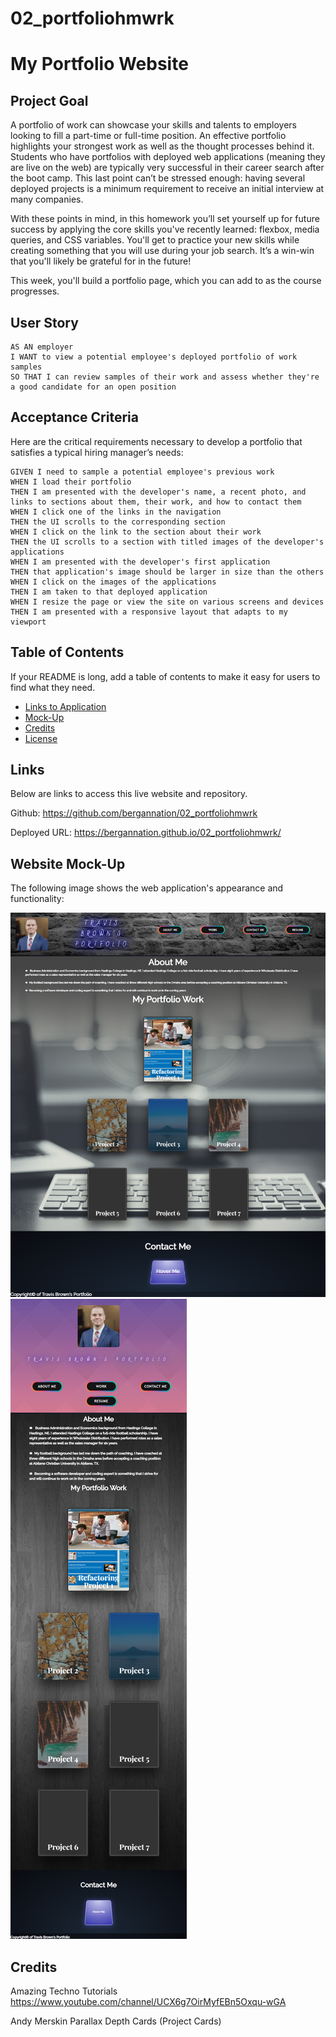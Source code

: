 # 02_portfoliohmwrk

# My Portfolio Website

## Project Goal

A portfolio of work can showcase your skills and talents to employers looking to fill a part-time or full-time position. An effective portfolio highlights your strongest work as well as the thought processes behind it. Students who have portfolios with deployed web applications (meaning they are live on the web) are typically very successful in their career search after the boot camp. This last point can’t be stressed enough: having several deployed projects is a minimum requirement to receive an initial interview at many companies.

With these points in mind, in this homework you’ll set yourself up for future success by applying the core skills you've recently learned: flexbox, media queries, and CSS variables. You'll get to practice your new skills while creating something that you will use during your job search. It’s a win-win that you'll likely be grateful for in the future!

This week, you'll build a portfolio page, which you can add to as the course progresses.

## User Story

```
AS AN employer
I WANT to view a potential employee's deployed portfolio of work samples
SO THAT I can review samples of their work and assess whether they're a good candidate for an open position
```

## Acceptance Criteria

Here are the critical requirements necessary to develop a portfolio that satisfies a typical hiring manager’s needs:

```
GIVEN I need to sample a potential employee's previous work
WHEN I load their portfolio
THEN I am presented with the developer's name, a recent photo, and links to sections about them, their work, and how to contact them
WHEN I click one of the links in the navigation
THEN the UI scrolls to the corresponding section
WHEN I click on the link to the section about their work
THEN the UI scrolls to a section with titled images of the developer's applications
WHEN I am presented with the developer's first application
THEN that application's image should be larger in size than the others
WHEN I click on the images of the applications
THEN I am taken to that deployed application
WHEN I resize the page or view the site on various screens and devices
THEN I am presented with a responsive layout that adapts to my viewport
```

## Table of Contents

If your README is long, add a table of contents to make it easy for users to find what they need.

- [Links to Application](#Links)
- [Mock-Up](#Mock-Up)
- [Credits](#credits)
- [License](#license)

## Links

Below are links to access this live website and repository.

Github: https://github.com/bergannation/02_portfoliohmwrk

Deployed URL: https://bergannation.github.io/02_portfoliohmwrk/

## Website Mock-Up

The following image shows the web application's appearance and functionality:

![The Portfolio webpage includes a navigation bar, a header profile image, an "About Me", "My Works", and a "Contact Me" section. Each section includes text and images.](./assets/images/screencapture4.png) ![This is also a screencapture from a smaller device](./assets/images/screencapture3.png)

## Credits

Amazing Techno Tutorials
https://www.youtube.com/channel/UCX6g7OirMyfEBn5Oxqu-wGA

Andy Merskin
Parallax Depth Cards (Project Cards)
